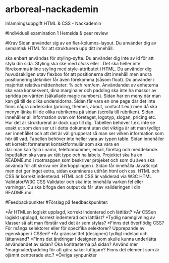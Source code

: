 # arboreal-nackademin
Inlämningsuppgift HTML &amp; CSS - Nackademin

#Individuell examination 1
Hemsida & peer review


#Krav
Sidan använder sig av en fler-kolumns-layout.
Du använder dig av semantisk HTML för att strukturera upp ditt innehåll. <div> ska enbart användas för styling-syfte.
Du använder dig inte av id för att styla din sida. Styling ska ske med _class_ eller <tag>. Det ska heller inte förekomma inline styling med style-attributet i HTML.
Du använder dig huvudsakligen utav flexbox för att positionerna ditt innehåll men andra positioneringstekniker får även förekomma (såsom float).
Du använder i majoritet relativa måttenheter: % och rem/em. Användandet av enheterna ska vara konsekvent, dina marginaler och padding ska inte ha massor av spridda px-värden (såkallade magic numbers).
Sidan har en meny där man kan gå till de olika undersidorna. Sidan får vara en one page där det inte finns några undersidor (pricing, themes, about, contact t.ex.) men då ska menyn länka till de olika rubrikerna på sidan (scrolla till rubriken).
Sidan innehåller all information ovan om företaget, logotyp, slogan, pricing etc. Hur det är strukturerat är dock upp till dig. Tabellen behöver t.ex. inte se exakt ut som den ser ut i detta dokument utan det viktiga är att man tydligt ser innehållet och att det är väl grupperat så man ser vilken information som hör till vad. Tabellen behöver inte heller vara av typen table.
Sidan innehåller ett korrekt formaterat kontaktformulär som ska vara en <form> där man kan fylla i namn, telefonnummer, email, företag och meddelande. Inputfälten ska vara av rätt type och ha labels.
Projektet ska ha en README.md i rootmappen som beskriver projeket och som du även ska använda för att skriva ner återkopplingen i.
Sidan får innehålla JavaScript men det ger inget extra, sidan examineras utifrån html och css.
HTML och CSS är korrekt indenterad.
HTML och CSS är validerad via W3C HTML Validator/W3C CSS Validator och ska inte innehålla varken fel eller varningar. Du ska bifoga den output du får utav valideringen i din README.md.

#Feedbackpunkter
#Förslag på feedbackpunkter:

*Är HTMLen logiskt upplagd, korrekt indenterad och lättläst?
*Är CSSen logiskt upplagd, korrekt indenterad och lättläst?
*Tydlig namngivning av klasser så att man förstår vad det är som stylas?
*Finns det överflödig CSS? För många selektorer eller för specifika selektorer? Upprepande av egenskaper i CSSen?
*Är gränssnittet (designen) tydligt indelad och lättanvänd?
*Finns det ändringar i designen som skulle kunna underlätta användandet av sidan? Öka kontrasterna på sidan? Använd mer *marginaler/padding för att göra saker luftigare? Finns det element som är ojämnt centrerade etc.?
*Övriga synpunkter

